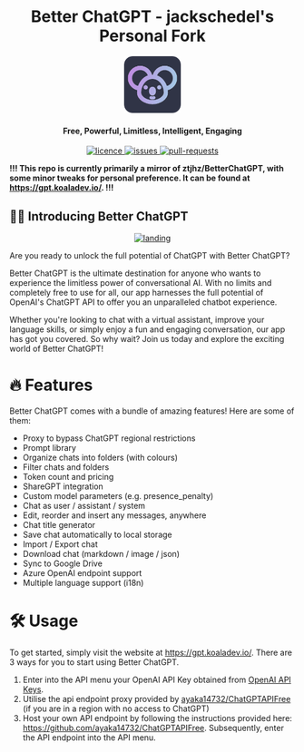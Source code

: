 <h1 align="center"><b>Better ChatGPT - jackschedel's Personal Fork</b></h1>

<p align="center">
    <a href="https://gpt.koaladev.io" target="_blank"><img src="public/apple-touch-icon.png" alt="Better ChatGPT Icon" width="100" /></a>
</p>

<h4 align="center"><b>Free, Powerful, Limitless, Intelligent, Engaging</b></h4>

<p align="center">
<a href="https://github.com/jackschedel/BetterChatGPT/blob/main/LICENSE" target="_blank">
<img src="https://img.shields.io/github/license/jackschedel/BetterChatGPT?style=flat-square" alt="licence" />
</a>
<a href="https://github.com/jackschedel/BetterChatGPT/issues" target="_blank">
<img src="https://img.shields.io/github/issues/jackschedel/BetterChatGPT?style=flat-square" alt="issues"/>
</a>
<a href="https://github.com/jackschedel/BetterChatGPT/pulls" target="_blank">
<img src="https://img.shields.io/github/issues-pr/jackschedel/BetterChatGPT?style=flat-square" alt="pull-requests"/>
</a>


<b>!!! This repo is currently primarily a mirror of ztjhz/BetterChatGPT, with some minor tweaks for personal preference. It can be found at https://gpt.koaladev.io/. !!!</b>


## 👋🏻 Introducing Better ChatGPT

<p align="center">
    <a href="https://bettergpt.chat" target="_blank">
        <img src="assets/preview.png" alt="landing" width=500 />
    </a>
</p>


Are you ready to unlock the full potential of ChatGPT with Better ChatGPT?

Better ChatGPT is the ultimate destination for anyone who wants to experience the limitless power of conversational AI. With no limits and completely free to use for all, our app harnesses the full potential of OpenAI's ChatGPT API to offer you an unparalleled chatbot experience.

Whether you're looking to chat with a virtual assistant, improve your language skills, or simply enjoy a fun and engaging conversation, our app has got you covered. So why wait? Join us today and explore the exciting world of Better ChatGPT!

# 🔥 Features

Better ChatGPT comes with a bundle of amazing features! Here are some of them:

- Proxy to bypass ChatGPT regional restrictions
- Prompt library
- Organize chats into folders (with colours)
- Filter chats and folders
- Token count and pricing
- ShareGPT integration
- Custom model parameters (e.g. presence_penalty)
- Chat as user / assistant / system
- Edit, reorder and insert any messages, anywhere
- Chat title generator
- Save chat automatically to local storage
- Import / Export chat
- Download chat (markdown / image / json)
- Sync to Google Drive
- Azure OpenAI endpoint support
- Multiple language support (i18n)

# 🛠️ Usage

To get started, simply visit the website at <https://gpt.koaladev.io/>. There are 3 ways for you to start using Better ChatGPT.

1. Enter into the API menu your OpenAI API Key obtained from [OpenAI API Keys](https://platform.openai.com/account/api-keys).
2. Utilise the api endpoint proxy provided by [ayaka14732/ChatGPTAPIFree](https://github.com/ayaka14732/ChatGPTAPIFree) (if you are in a region with no access to ChatGPT)
3. Host your own API endpoint by following the instructions provided here: <https://github.com/ayaka14732/ChatGPTAPIFree>. Subsequently, enter the API endpoint into the API menu.
